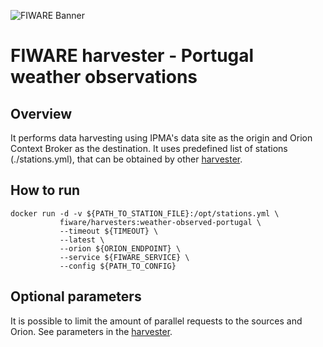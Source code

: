 ![FIWARE Banner](https://nexus.lab.fiware.org/content/images/fiware-logo1.png) ​

# FIWARE harvester - Portugal weather observations

## Overview

It performs data harvesting using IPMA's data site as the origin and Orion Context Broker as the destination. It uses 
predefined list of stations (./stations.yml), that can be obtained by other 
[harvester](https://github.com/FIWARE/data-models/tree/master/specs/PointOfInterest/WeatherStation/harvesters/portugal).

## How to run

```console
docker run -d -v ${PATH_TO_STATION_FILE}:/opt/stations.yml \
           fiware/harvesters:weather-observed-portugal \
           --timeout ${TIMEOUT} \
           --latest \
           --orion ${ORION_ENDPOINT} \
           --service ${FIWARE_SERVICE} \
           --config ${PATH_TO_CONFIG}
```

## Optional parameters

It is possible to limit the amount of parallel requests to the sources and
Orion. See parameters in the [harvester](./portugal_weather_observed.py).
